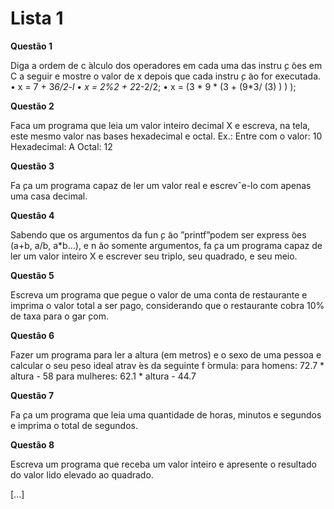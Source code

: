 # Lista 1

**Questão 1**

 Diga a ordem de c ́alculo dos operadores em cada uma das instru ̧c ̃oes em C a seguir e mostre o valor
de x depois que cada instru ̧c ̃ao for executada.
• x = 7 + 3*6/2-l
• x = 2%2 + 2*2-2/2;
• x = (3 * 9 * (3 + (9*3/ (3) ) ) );

**Questão 2**

 Faca um programa que leia um valor inteiro decimal X e escreva, na tela, este mesmo valor nas bases
hexadecimal e octal.
Ex.: Entre com o valor: 10
Hexadecimal: A
Octal: 12

**Questão 3**

 Fa ̧ca um programa capaz de ler um valor real e escrevˆe-lo com apenas uma casa decimal.

**Questão 4**

 Sabendo que os argumentos da fun ̧c ̃ao ”printf”podem ser express ̃oes (a+b, a/b, a*b...), e n ̃ao somente
argumentos, fa ̧ca um programa capaz de ler um valor inteiro X e escrever seu triplo, seu quadrado, e
seu meio.

**Questão 5**

 Escreva um programa que pegue o valor de uma conta de restaurante e imprima o valor total a ser
pago, considerando que o restaurante cobra 10% de taxa para o gar ̧com.

**Questão 6**

 Fazer um programa para ler a altura (em metros) e o sexo de uma pessoa e calcular o seu peso ideal
atrav ́es da seguinte f ́ormula:
para homens: 72.7 * altura - 58
para mulheres: 62.1 * altura - 44.7

**Questão 7**

 Fa ̧ca um programa que leia uma quantidade de horas, minutos e segundos e imprima o total de segundos.

**Questão 8**

 Escreva um programa que receba um valor inteiro e apresente o resultado do valor lido elevado ao
quadrado.

[...]